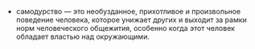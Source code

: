 - самодурство  — это необузданное, прихотливое и произвольное поведение человека, которое унижает других и выходит за рамки норм человеческого общежития, особенно когда этот человек обладает властью над окружающими.